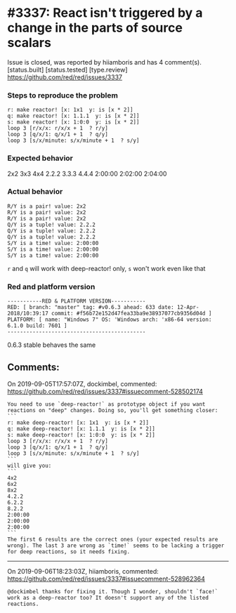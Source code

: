 
#3337: React isn't triggered by a change in the parts of source scalars
================================================================================
Issue is closed, was reported by hiiamboris and has 4 comment(s).
[status.built] [status.tested] [type.review]
<https://github.com/red/red/issues/3337>

### Steps to reproduce the problem
```
r: make reactor! [x: 1x1  y: is [x * 2]]
q: make reactor! [x: 1.1.1  y: is [x * 2]]
s: make reactor! [x: 1:0:0  y: is [x * 2]]
loop 3 [r/x/x: r/x/x + 1  ? r/y]
loop 3 [q/x/1: q/x/1 + 1  ? q/y]
loop 3 [s/x/minute: s/x/minute + 1  ? s/y]
```
### Expected behavior
2x2 3x3 4x4
2.2.2 3.3.3 4.4.4
2:00:00 2:02:00 2:04:00
### Actual behavior
```
R/Y is a pair! value: 2x2
R/Y is a pair! value: 2x2
R/Y is a pair! value: 2x2
Q/Y is a tuple! value: 2.2.2
Q/Y is a tuple! value: 2.2.2
Q/Y is a tuple! value: 2.2.2
S/Y is a time! value: 2:00:00
S/Y is a time! value: 2:00:00
S/Y is a time! value: 2:00:00
```
`r` and `q` will work with deep-reactor! only, `s` won't work even like that
### Red and platform version
```
-----------RED & PLATFORM VERSION----------- 
RED: [ branch: "master" tag: #v0.6.3 ahead: 633 date: 12-Apr-2018/10:39:17 commit: #f56b72e152d47fea33ba9e38937077cb9356d04d ]
PLATFORM: [ name: "Windows 7" OS: 'Windows arch: 'x86-64 version: 6.1.0 build: 7601 ]
--------------------------------------------
```
0.6.3 stable behaves the same


Comments:
--------------------------------------------------------------------------------

On 2019-09-05T17:57:07Z, dockimbel, commented:
<https://github.com/red/red/issues/3337#issuecomment-528502174>

    You need to use `deep-reactor!` as prototype object if you want reactions on "deep" changes. Doing so, you'll get something closer:
    ```
    r: make deep-reactor! [x: 1x1  y: is [x * 2]]
    q: make deep-reactor! [x: 1.1.1  y: is [x * 2]]
    s: make deep-reactor! [x: 1:0:0  y: is [x * 2]]
    loop 3 [r/x/x: r/x/x + 1  ? r/y]
    loop 3 [q/x/1: q/x/1 + 1  ? q/y]
    loop 3 [s/x/minute: s/x/minute + 1  ? s/y]
    ```
    will give you:
    ```
    4x2
    6x2
    8x2
    4.2.2
    6.2.2
    8.2.2
    2:00:00
    2:00:00
    2:00:00
    ```
    The first 6 results are the correct ones (your expected results are wrong). The last 3 are wrong as `time!` seems to be lacking a trigger for deep reactions, so it needs fixing.

--------------------------------------------------------------------------------

On 2019-09-06T18:23:03Z, hiiamboris, commented:
<https://github.com/red/red/issues/3337#issuecomment-528962364>

    @dockimbel thanks for fixing it. Though I wonder, shouldn't `face!` work as a deep-reactor too? It doesn't support any of the listed reactions.

